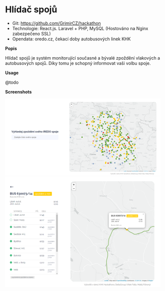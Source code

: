 # Hlídač spojů

- Git: https://github.com/GrimirCZ/hackathon
- Technologie: React.js. Laravel + PHP, MySQL (Hostováno na Nginx zabezpečeno SSL)
- Opendata: oredo.cz, čekací doby autobusových linek KHK

**Popis**

Hlídač spojů je systém monitorující současné a bývalé zpoždění vlakových a autobusových spojů. Díky tomu je schopný informovat vaši volbu spoje.

**Usage**

@todo

**Screenshots**

![](01.png)
![](02.png)